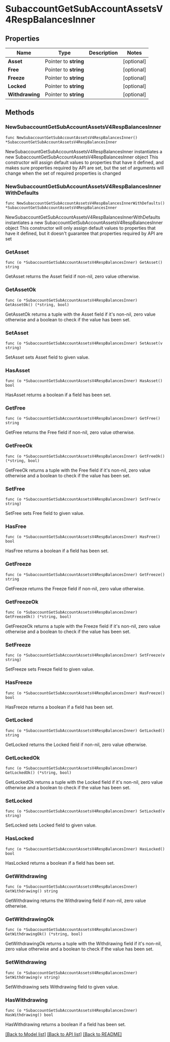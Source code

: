 # SubaccountGetSubAccountAssetsV4RespBalancesInner

## Properties

Name | Type | Description | Notes
------------ | ------------- | ------------- | -------------
**Asset** | Pointer to **string** |  | [optional] 
**Free** | Pointer to **string** |  | [optional] 
**Freeze** | Pointer to **string** |  | [optional] 
**Locked** | Pointer to **string** |  | [optional] 
**Withdrawing** | Pointer to **string** |  | [optional] 

## Methods

### NewSubaccountGetSubAccountAssetsV4RespBalancesInner

`func NewSubaccountGetSubAccountAssetsV4RespBalancesInner() *SubaccountGetSubAccountAssetsV4RespBalancesInner`

NewSubaccountGetSubAccountAssetsV4RespBalancesInner instantiates a new SubaccountGetSubAccountAssetsV4RespBalancesInner object
This constructor will assign default values to properties that have it defined,
and makes sure properties required by API are set, but the set of arguments
will change when the set of required properties is changed

### NewSubaccountGetSubAccountAssetsV4RespBalancesInnerWithDefaults

`func NewSubaccountGetSubAccountAssetsV4RespBalancesInnerWithDefaults() *SubaccountGetSubAccountAssetsV4RespBalancesInner`

NewSubaccountGetSubAccountAssetsV4RespBalancesInnerWithDefaults instantiates a new SubaccountGetSubAccountAssetsV4RespBalancesInner object
This constructor will only assign default values to properties that have it defined,
but it doesn't guarantee that properties required by API are set

### GetAsset

`func (o *SubaccountGetSubAccountAssetsV4RespBalancesInner) GetAsset() string`

GetAsset returns the Asset field if non-nil, zero value otherwise.

### GetAssetOk

`func (o *SubaccountGetSubAccountAssetsV4RespBalancesInner) GetAssetOk() (*string, bool)`

GetAssetOk returns a tuple with the Asset field if it's non-nil, zero value otherwise
and a boolean to check if the value has been set.

### SetAsset

`func (o *SubaccountGetSubAccountAssetsV4RespBalancesInner) SetAsset(v string)`

SetAsset sets Asset field to given value.

### HasAsset

`func (o *SubaccountGetSubAccountAssetsV4RespBalancesInner) HasAsset() bool`

HasAsset returns a boolean if a field has been set.

### GetFree

`func (o *SubaccountGetSubAccountAssetsV4RespBalancesInner) GetFree() string`

GetFree returns the Free field if non-nil, zero value otherwise.

### GetFreeOk

`func (o *SubaccountGetSubAccountAssetsV4RespBalancesInner) GetFreeOk() (*string, bool)`

GetFreeOk returns a tuple with the Free field if it's non-nil, zero value otherwise
and a boolean to check if the value has been set.

### SetFree

`func (o *SubaccountGetSubAccountAssetsV4RespBalancesInner) SetFree(v string)`

SetFree sets Free field to given value.

### HasFree

`func (o *SubaccountGetSubAccountAssetsV4RespBalancesInner) HasFree() bool`

HasFree returns a boolean if a field has been set.

### GetFreeze

`func (o *SubaccountGetSubAccountAssetsV4RespBalancesInner) GetFreeze() string`

GetFreeze returns the Freeze field if non-nil, zero value otherwise.

### GetFreezeOk

`func (o *SubaccountGetSubAccountAssetsV4RespBalancesInner) GetFreezeOk() (*string, bool)`

GetFreezeOk returns a tuple with the Freeze field if it's non-nil, zero value otherwise
and a boolean to check if the value has been set.

### SetFreeze

`func (o *SubaccountGetSubAccountAssetsV4RespBalancesInner) SetFreeze(v string)`

SetFreeze sets Freeze field to given value.

### HasFreeze

`func (o *SubaccountGetSubAccountAssetsV4RespBalancesInner) HasFreeze() bool`

HasFreeze returns a boolean if a field has been set.

### GetLocked

`func (o *SubaccountGetSubAccountAssetsV4RespBalancesInner) GetLocked() string`

GetLocked returns the Locked field if non-nil, zero value otherwise.

### GetLockedOk

`func (o *SubaccountGetSubAccountAssetsV4RespBalancesInner) GetLockedOk() (*string, bool)`

GetLockedOk returns a tuple with the Locked field if it's non-nil, zero value otherwise
and a boolean to check if the value has been set.

### SetLocked

`func (o *SubaccountGetSubAccountAssetsV4RespBalancesInner) SetLocked(v string)`

SetLocked sets Locked field to given value.

### HasLocked

`func (o *SubaccountGetSubAccountAssetsV4RespBalancesInner) HasLocked() bool`

HasLocked returns a boolean if a field has been set.

### GetWithdrawing

`func (o *SubaccountGetSubAccountAssetsV4RespBalancesInner) GetWithdrawing() string`

GetWithdrawing returns the Withdrawing field if non-nil, zero value otherwise.

### GetWithdrawingOk

`func (o *SubaccountGetSubAccountAssetsV4RespBalancesInner) GetWithdrawingOk() (*string, bool)`

GetWithdrawingOk returns a tuple with the Withdrawing field if it's non-nil, zero value otherwise
and a boolean to check if the value has been set.

### SetWithdrawing

`func (o *SubaccountGetSubAccountAssetsV4RespBalancesInner) SetWithdrawing(v string)`

SetWithdrawing sets Withdrawing field to given value.

### HasWithdrawing

`func (o *SubaccountGetSubAccountAssetsV4RespBalancesInner) HasWithdrawing() bool`

HasWithdrawing returns a boolean if a field has been set.


[[Back to Model list]](../README.md#documentation-for-models) [[Back to API list]](../README.md#documentation-for-api-endpoints) [[Back to README]](../README.md)


